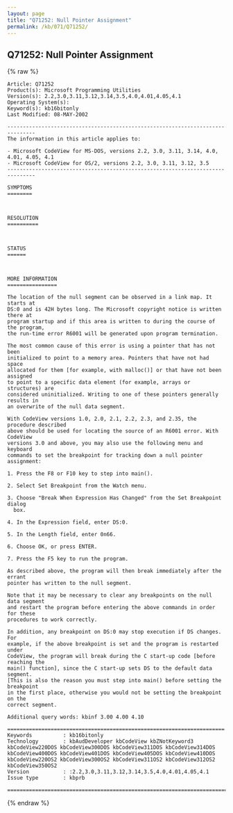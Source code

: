 ```yaml
---
layout: page
title: "Q71252: Null Pointer Assignment"
permalink: /kb/071/Q71252/
---
```


## Q71252: Null Pointer Assignment

{% raw %}

	Article: Q71252
	Product(s): Microsoft Programming Utilities
	Version(s): 2.2,3.0,3.11,3.12,3.14,3.5,4.0,4.01,4.05,4.1
	Operating System(s): 
	Keyword(s): kb16bitonly
	Last Modified: 08-MAY-2002
	
	-------------------------------------------------------------------------------
	The information in this article applies to:
	
	- Microsoft CodeView for MS-DOS, versions 2.2, 3.0, 3.11, 3.14, 4.0, 4.01, 4.05, 4.1 
	- Microsoft CodeView for OS/2, versions 2.2, 3.0, 3.11, 3.12, 3.5 
	-------------------------------------------------------------------------------
	
	SYMPTOMS
	========
	
	
	
	RESOLUTION
	==========
	
	
	
	STATUS
	======
	
	
	
	MORE INFORMATION
	================
	
	The location of the null segment can be observed in a link map. It starts at
	DS:0 and is 42H bytes long. The Microsoft copyright notice is written there at
	program startup and if this area is written to during the course of the program,
	the run-time error R6001 will be generated upon program termination.
	
	The most common cause of this error is using a pointer that has not been
	initialized to point to a memory area. Pointers that have not had space
	allocated for them [for example, with malloc()] or that have not been assigned
	to point to a specific data element (for example, arrays or structures) are
	considered uninitialized. Writing to one of these pointers generally results in
	an overwrite of the null data segment.
	
	With CodeView versions 1.0, 2.0, 2.1, 2.2, 2.3, and 2.35, the procedure described
	above should be used for locating the source of an R6001 error. With CodeView
	versions 3.0 and above, you may also use the following menu and keyboard
	commands to set the breakpoint for tracking down a null pointer assignment:
	
	1. Press the F8 or F10 key to step into main().
	
	2. Select Set Breakpoint from the Watch menu.
	
	3. Choose "Break When Expression Has Changed" from the Set Breakpoint dialog
	  box.
	
	4. In the Expression field, enter DS:0.
	
	5. In the Length field, enter 0n66.
	
	6. Choose OK, or press ENTER.
	
	7. Press the F5 key to run the program.
	
	As described above, the program will then break immediately after the errant
	pointer has written to the null segment.
	
	Note that it may be necessary to clear any breakpoints on the null data segment
	and restart the program before entering the above commands in order for these
	procedures to work correctly.
	
	In addition, any breakpoint on DS:0 may stop execution if DS changes. For
	example, if the above breakpoint is set and the program is restarted under
	CodeView, the program will break during the C start-up code [before reaching the
	main() function], since the C start-up sets DS to the default data segment.
	[This is also the reason you must step into main() before setting the breakpoint
	in the first place, otherwise you would not be setting the breakpoint on the
	correct segment.
	
	Additional query words: kbinf 3.00 4.00 4.10
	
	======================================================================
	Keywords          : kb16bitonly 
	Technology        : kbAudDeveloper kbCodeView kbZNotKeyword3 kbCodeView220DOS kbCodeView300DOS kbCodeView311DOS kbCodeView314DOS kbCodeView400DOS kbCodeView401DOS kbCodeView405DOS kbCodeView410DOS kbCodeView220OS2 kbCodeView300OS2 kbCodeView311OS2 kbCodeView312OS2 kbCodeView350OS2
	Version           : :2.2,3.0,3.11,3.12,3.14,3.5,4.0,4.01,4.05,4.1
	Issue type        : kbprb
	
	=============================================================================
	

{% endraw %}
